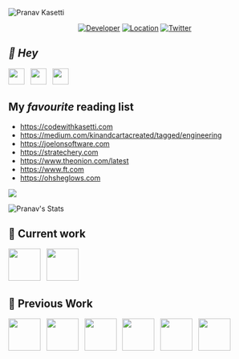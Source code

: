 ![Pranav Kasetti](https://github.com/LemonSpike/LemonSpike/raw/main/images/lemonspike-banner.png)

<div align="center">

[![Developer](https://img.shields.io/badge/📱%20developer-iOS-orange)](https://www.apple.com/uk/ios/ios-15/)
[![Location](https://img.shields.io/badge/📍%20location-London-purple)](https://en.wikipedia.org/wiki/London)
[![Twitter](https://img.shields.io/badge/twitter-@spidey_vitamins-blue.svg?style=flat)](https://twitter.com/spidey_vitamins)

</div>

## _👋 Hey_

<a href="https://www.linkedin.com/in/pranavkasetti/"><img src="https://img.icons8.com/ios-filled/64/555555/linkedin.svg" width="32"/></a>
&nbsp;
<a href="https://www.codewithkasetti.com/"><img src="https://img.icons8.com/ios-filled/64/000000/laptop-coding.png" width="32"/></a>
&nbsp;
<a href="https://medium.com/@pranav.kasetti"><img src="https://img.icons8.com/ios-filled/64/000000/medium-logo.png" width="32"/></a>

## My *favourite* reading list

- https://codewithkasetti.com
- https://medium.com/kinandcartacreated/tagged/engineering
- https://joelonsoftware.com
- https://stratechery.com
- https://www.theonion.com/latest
- https://www.ft.com
- https://ohsheglows.com

<img src="https://github-readme-streak-stats.herokuapp.com/?user=LemonSpike&theme=default&hide_border=true&fire=e25822&currStreakLabel=e25822&dates=aaa&background=fff" />

![Pranav's Stats](https://github-readme-stats.vercel.app/api?username=LemonSpike&show_icons=true)

## 🌳 Current work
<a href="https://www.kinandcarta.com/en/"><img src="https://avatars.githubusercontent.com/u/1842206?s=200&v=4" width="64" height="64"></a>
&nbsp;
<a href="https://apps.apple.com/gb/app/tesco-grocery-clubcard/id389581236"><img src="https://is5-ssl.mzstatic.com/image/thumb/Purple112/v4/23/17/33/23173305-c8ac-832c-a1fe-56fc45ee34b8/AppIcon-0-0-1x_U007emarketing-0-0-0-7-0-0-sRGB-0-0-0-GLES2_U002c0-512MB-85-220-0-0.png/128x0w.png" width="64" height="64"></a>

## 🌲 Previous Work

<a href="https://apps.apple.com/us/app/hear-me-now/id1079397776"><img src="https://is2-ssl.mzstatic.com/image/thumb/Purple124/v4/de/d8/95/ded895b4-3ca3-4b90-31fe-9e48c67aa260/AppIcon-1x_U007emarketing-0-10-0-0-85-220.png/128x0w.png" width="64" height="64"></a>
&nbsp;
<a href="https://apps.apple.com/gb/app/met-office-weather-forecast/id1068146838"><img src="https://is3-ssl.mzstatic.com/image/thumb/Purple124/v4/75/53/e1/7553e18c-2244-bb1c-f80f-a8d2d3f428ba/AppIcon-0-0-1x_U007emarketing-0-0-0-6-0-0-sRGB-0-0-0-GLES2_U002c0-512MB-85-220-0-0.png/128x0w.png" width="64" height="64"></a>
&nbsp;
<a href="https://apps.apple.com/gb/app/tesco-pay-for-simple-checkout/id917685544"><img src="https://is2-ssl.mzstatic.com/image/thumb/Purple124/v4/6f/4b/ca/6f4bcaa0-3ea5-2ca4-73e8-f01d732d7c4a/AppIcon-0-0-1x_U007emarketing-0-0-0-7-0-0-sRGB-0-0-0-GLES2_U002c0-512MB-85-220-0-0.png/128x0w.png" width="64" height="64"></a>
&nbsp;
<a href="https://apps.apple.com/gb/app/racing-post-horse-racing/id339003373"><img src="https://is3-ssl.mzstatic.com/image/thumb/Purple124/v4/ea/ed/70/eaed7087-63f9-6a47-37f6-b7ab4fe1098f/AppIcon-1x_U007emarketing-0-5-0-0-85-220.png/128x0w.png" width="64" height="64"></a>
&nbsp;
<a href="https://apps.apple.com/us/app/reelshot-video-editor/id1449364632"><img src="https://is5-ssl.mzstatic.com/image/thumb/Purple114/v4/87/72/cf/8772cffa-3434-9f13-5a1d-92985894c00d/AppIcon-0-0-1x_U007emarketing-0-0-0-7-0-0-sRGB-0-0-0-GLES2_U002c0-512MB-85-220-0-0.png/128x0w.png" width="64" height="64"></a>
&nbsp;
<a href="https://apps.apple.com/gb/app/nutmeg-saving-investment/id1127250193"><img src="https://is3-ssl.mzstatic.com/image/thumb/Purple114/v4/cd/ec/f8/cdecf8d0-7a34-194a-7271-d499a042a5e5/AppIcon-0-1x_U007emarketing-0-7-0-85-220.png/128x0w.png" width="64" height="64"></a>
&nbsp;
